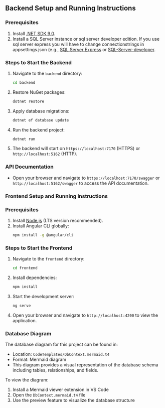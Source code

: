 ## Backend Setup and Running Instructions

### Prerequisites
1. Install [.NET SDK 9.0](https://dotnet.microsoft.com/download/dotnet/9.0).
2. Install a SQL Server instance or sql server developer edition. If you use sql server express you will have to change connectionstrings in appsettings.json (e.g., [SQL Server Express](https://www.microsoft.com/en-us/sql-server/sql-server-downloads) or [SQL-Server-developer](https://www.microsoft.com/en-us/sql-server/sql-server-downloads).

### Steps to Start the Backend
1. Navigate to the `backend` directory:
   ```bash
   cd backend
   ```

2. Restore NuGet packages:
   ```bash
   dotnet restore
   ```

3. Apply database migrations:
   ```bash
   dotnet ef database update
   ```

4. Run the backend project:
   ```bash
   dotnet run
   ```

5. The backend will start on `https://localhost:7170` (HTTPS) or `http://localhost:5162` (HTTP).

### API Documentation
- Open your browser and navigate to `https://localhost:7170/swagger` or `http://localhost:5162/swagger` to access the API documentation.

### Frontend Setup and Running Instructions

### Prerequisites
1. Install [Node.js](https://nodejs.org/) (LTS version recommended).
2. Install Angular CLI globally:
   ```bash
   npm install -g @angular/cli
   ```

### Steps to Start the Frontend
1. Navigate to the `frontend` directory:
   ```bash
   cd frontend
   ```

2. Install dependencies:
   ```bash
   npm install
   ```

3. Start the development server:
   ```bash
   ng serve
   ```

4. Open your browser and navigate to `http://localhost:4200` to view the application.

### Database Diagram
The database diagram for this project can be found in:
- Location: `CodeTemplates/DbContext.mermaid.t4`
- Format: Mermaid diagram
- This diagram provides a visual representation of the database schema including tables, relationships, and fields.

To view the diagram:
1. Install a Mermaid viewer extension in VS Code
2. Open the `DbContext.mermaid.t4` file
3. Use the preview feature to visualize the database structure